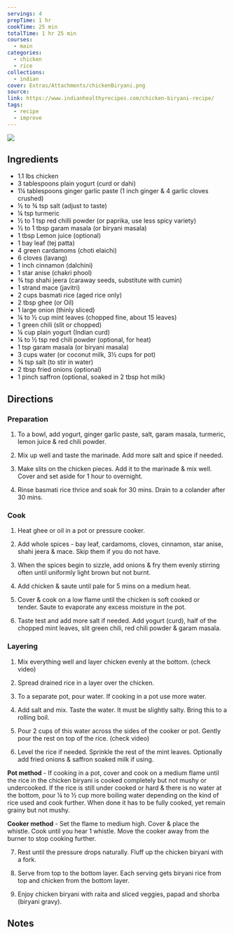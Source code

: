 ```yaml
---
servings: 4
prepTime: 1 hr
cookTime: 25 min
totalTime: 1 hr 25 min
courses:
  - main
categories:
  - chicken
  - rice
collections:
  - indian
cover: Extras/Attachments/chickenBiryani.png
source:
link: https://www.indianhealthyrecipes.com/chicken-biryani-recipe/
tags:
  - recipe
  - improve
---
```


![](Extras/Attachments/chickenBiryani.png)


## Ingredients

- 1.1 lbs chicken
- 3 tablespoons plain yogurt (curd or dahi)
- 1¼ tablespoons ginger garlic paste (1 inch ginger & 4 garlic cloves crushed)
- ½ to ¾ tsp salt (adjust to taste)
- ¼ tsp turmeric
- ½ to 1 tsp red chilli powder (or paprika, use less spicy variety)
- ½ to 1 tbsp garam masala (or biryani masala)
- 1 tbsp Lemon juice (optional)
- 1 bay leaf (tej patta)
- 4 green cardamoms (choti elaichi)
- 6 cloves (lavang)
- 1 inch cinnamon (dalchini)
- 1 star anise (chakri phool)
- ¾ tsp shahi jeera (caraway seeds, substitute with cumin)
- 1 strand mace (javitri)
- 2 cups basmati rice (aged rice only)
- 2 tbsp ghee (or Oil)
- 1 large onion (thinly sliced)
- ¼ to ½ cup mint leaves (chopped fine, about 15 leaves)
- 1 green chili (slit or chopped)
- ¼ cup plain yogurt (Indian curd)
- ¼ to ½ tsp red chili powder (optional, for heat)
- 1 tsp garam masala (or biryani masala)
- 3 cups water (or coconut milk, 3½ cups for pot)
- ¾ tsp salt (to stir in water)
- 2 tbsp fried onions (optional)
- 1 pinch saffron (optional, soaked in 2 tbsp hot milk)


## Directions

### Preparation

1. To a bowl, add yogurt, ginger garlic paste, salt, garam masala, turmeric, lemon juice & red chili powder.

2. Mix up well and taste the marinade. Add more salt and spice if needed.

3. Make slits on the chicken pieces. Add it to the marinade & mix well. Cover and set aside for 1 hour to overnight. 

4. Rinse basmati rice thrice and soak for 30 mins. Drain to a colander after 30 mins.

### Cook

1. Heat ghee or oil in a pot or pressure cooker.

2. Add whole spices - bay leaf, cardamoms, cloves, cinnamon, star anise, shahi jeera & mace. Skip them if you do not have.

3. When the spices begin to sizzle, add onions & fry them evenly stirring often until uniformly light brown but not burnt.

4. Add chicken & saute until pale for 5 mins on a medium heat.

5. Cover & cook on a low flame until the chicken is soft cooked or tender. Saute to evaporate any excess moisture in the pot.

6. Taste test and add more salt if needed. Add yogurt (curd), half of the chopped mint leaves, slit green chili, red chili powder & garam masala.

### Layering

1. Mix everything well and layer chicken evenly at the bottom. (check video)

2. Spread drained rice in a layer over the chicken.

3. To a separate pot, pour water. If cooking in a pot use more water.

4. Add salt and mix. Taste the water. It must be slightly salty. Bring this to a rolling boil.

5. Pour 2 cups of this water across the sides of the cooker or pot. Gently pour the rest on top of the rice. (check video)

6. Level the rice if needed. Sprinkle the rest of the mint leaves. Optionally add fried onions & saffron soaked milk if using.

**Pot method** - If cooking in a pot, cover and cook on a medium flame until the rice in the chicken biryani is cooked completely but not mushy or undercooked. If the rice is still under cooked or hard & there is no water at the bottom, pour ¼ to ½ cup more boiling water depending on the kind of rice used and cook further. When done it has to be fully cooked, yet remain grainy but not mushy.

**Cooker method** - Set the flame to medium high. Cover & place the whistle. Cook until you hear 1 whistle. Move the cooker away from the burner to stop cooking further. 

7. Rest until the pressure drops naturally. Fluff up the chicken biryani with a fork.

8. Serve from top to the bottom layer. Each serving gets biryani rice from top and chicken from the bottom layer.

9. Enjoy chicken biryani with raita and sliced veggies, papad and shorba (biryani gravy).


## Notes
